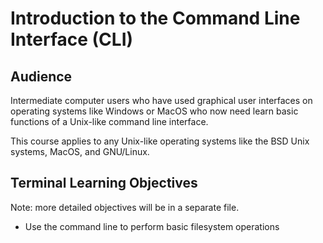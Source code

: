 # Introduction to the Command Line Interface (CLI)

## Audience

Intermediate computer users who have used graphical user interfaces on operating systems like Windows or MacOS who now need learn basic functions of a Unix-like command line interface.

This course applies to any Unix-like operating systems like the BSD Unix systems, MacOS, and GNU/Linux.

## Terminal Learning Objectives

Note: more detailed objectives will be in a separate file.

* Use the command line to perform basic filesystem operations
